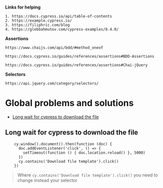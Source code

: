 **Links for helping**
```
1. https://docs.cypress.io/api/table-of-contents
2. https://example.cypress.io/
3. https://filiphric.com/blog
4. https://glebbahmutov.com/cypress-examples/8.4.0/
```

**Assertions**
```
https://www.chaijs.com/api/bdd/#method_oneof

https://docs.cypress.io/guides/references/assertions#BDD-Assertions

https://docs.cypress.io/guides/references/assertions#Chai-jQuery
```
**Selectors** 
```
https://api.jquery.com/category/selectors/
```

# Global problems and solutions
- [Long wait for cypress to download the file](#Long-wait-for-cypress-to-download-the-file)

## Long wait for cypress to download the file

```
    cy.window().document().then(function (doc) {
      doc.addEventListener('click', () => {
        setTimeout(function () { doc.location.reload() }, 5000)
      })
      cy.contains('Download file template').click()
    })
```

> Where `cy.contains('Download file template').click()` you need to change instead your selector
